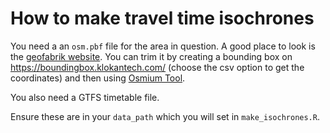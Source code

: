 # How to make travel time isochrones

You need a an `osm.pbf` file for the area in question. A good place to look is the [geofabrik website](https://download.geofabrik.de/). You can trim it by creating a bounding box on <https://boundingbox.klokantech.com/> (choose the csv option to get the coordinates) and then using [Osmium Tool](https://osmcode.org/osmium-tool/).

You also need a GTFS timetable file.

Ensure these are in your `data_path` which you will set in `make_isochrones.R`.

